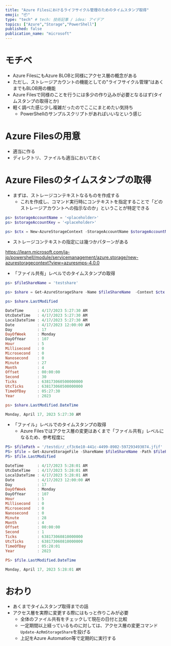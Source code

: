 ```yaml
---
title: "Azure Filesにおけるライフサイクル管理のためのタイムスタンプ取得"
emoji: "📦"
type: "tech" # tech: 技術記事 / idea: アイデア
topics: ["Azure","Storage","PowerShell"]
published: false
publication_name: "microsoft"
---
```


# モチベ
- Azure FilesにもAzure BLOBと同様にアクセス層の概念がある
- ただし、ストレージアカウントの機能としての"ライフサイクル管理"はあくまでもBLOB用の機能
- Azure Filesで同様のことを行うには多少の作り込みが必要となるはず(タイムスタンプの取得とか)
- 軽く調べた感じ少し複雑だったのでここにまとめたい気持ち
    - PowerShellのサンプルスクリプトがあればいいなという感じ

# Azure Filesの用意
- 適当に作る
- ディレクトリ、ファイルも適当においておく

# Azure Filesのタイムスタンプの取得
- まずは、ストレージコンテキストなるものを作成する
    - これを作成し、コマンド実行時にコンテキストを指定することで「どのストレージアカウントへの指示なのか」ということが特定できる

```powershell
ps> $storageAccountName = '<placeholder>'
ps> $storageAccountKey = '<placeholder>'

ps> $ctx = New-AzureStorageContext -StorageAccountName $storageAccountName -StorageAccountKey $storageAccountKey
```

- ストレージコンテキストの指定には幾つかパターンがある

https://learn.microsoft.com/ja-jp/powershell/module/servicemanagement/azure.storage/new-azurestoragecontext?view=azuresmps-4.0.0


- 「ファイル共有」レベルでのタイムスタンプの取得

```powershell
ps> $fileShareName = 'testshare'

ps> $share = Get-AzureStorageShare -Name $fileShareName  -Context $ctx

ps> $share.LastModified

DateTime      : 4/17/2023 5:27:30 AM
UtcDateTime   : 4/17/2023 5:27:30 AM
LocalDateTime : 4/17/2023 5:27:30 AM
Date          : 4/17/2023 12:00:00 AM
Day           : 17
DayOfWeek     : Monday
DayOfYear     : 107
Hour          : 5
Millisecond   : 0
Microsecond   : 0
Nanosecond    : 0
Minute        : 27
Month         : 4
Offset        : 00:00:00
Second        : 30
Ticks         : 638173060500000000
UtcTicks      : 638173060500000000
TimeOfDay     : 05:27:30
Year          : 2023

ps> $share.LastModified.DateTime

Monday, April 17, 2023 5:27:30 AM
```
- 「ファイル」レベルでのタイムスタンプの取得
    - Azure Filesではアクセス層の変更はあくまで「ファイル共有」レベルになるため、参考程度に

```powershell
PS> $filePath = '/testdir/_cf3c6e10-441c-4499-8902-597293493074.jfif'
PS> $file = Get-AzureStorageFile -ShareName $fileShareName -Path $filePath -Context $ctx 
PS> $file.LastModified

DateTime      : 4/17/2023 5:28:01 AM
UtcDateTime   : 4/17/2023 5:28:01 AM
LocalDateTime : 4/17/2023 5:28:01 AM
Date          : 4/17/2023 12:00:00 AM
Day           : 17
DayOfWeek     : Monday
DayOfYear     : 107
Hour          : 5
Millisecond   : 0
Microsecond   : 0
Nanosecond    : 0
Minute        : 28
Month         : 4
Offset        : 00:00:00
Second        : 1
Ticks         : 638173060810000000
UtcTicks      : 638173060810000000
TimeOfDay     : 05:28:01
Year          : 2023

PS> $file.LastModified.DateTime

Monday, April 17, 2023 5:28:01 AM
```

# おわり
- あくまでタイムスタンプ取得までの話
- アクセス層を実際に変更する際にはもっと作りこみが必要
    - 全体のファイル共有をチェックして現在の日付と比較
    - 一定期間以上経っているものに対しては、アクセス層の変更コマンド`Update-AzRmStorageShare`を投げる
    - 上記をAzure Automation等で定期的に実行する